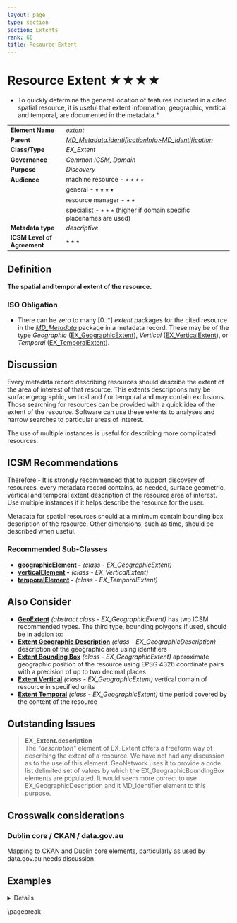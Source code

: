 ```yaml
---
layout: page
type: section
section: Extents
rank: 60
title: Resource Extent
---
```

# Resource Extent ★★★★
* To quickly determine the general location of features included in a cited spatial resource, it is useful that extent information, geographic, vertical and temporal, are documented in the metadata.*

| | |
| --- | --- |
| **Element Name** | *extent* |
| **Parent** | *[MD_Metadata.identificationInfo>MD_Identification](./class-MD_Identification)* |
| **Class/Type** | *EX_Extent* |
| **Governance** | *Common ICSM, Domain* |
| **Purpose** | *Discovery* |
| **Audience** | machine resource - ⭑ ⭑ ⭑ ⭑ |
| | general - ⭑ ⭑ ⭑ ⭑ |
| | resource manager - ⭑ ⭑ |
| | specialist - ⭑ ⭑ ⭑ (higher if domain specific placenames are used) |
| **Metadata type** | *descriptive* |
| **ICSM Level of Agreement** | ⭑ ⭑ ⭑ |

## Definition
**The spatial and temporal extent of the resource.**

### ISO Obligation
- There can be zero to many [0..\*] *extent* packages for the cited resource in the *[MD_Metadata](./class-MD_Metadata)* package in a metadata record. These may be of the type *Geographic* ([EX_GeographicExtent](./GeographicExtent)), *Vertical* ([EX_VerticalExtent](./VerticalExtent)), or *Temporal* ([EX_TemporalExtent](./TemporalExtents)).

## Discussion
Every metadata record describing resources should describe the extent of the area of interest of that resource. This extents descriptions may be surface geographic, vertical and / or temporal and may contain exclusions. Those searching for resources can be provided with a quick idea of the extent of the resource. Software can use these extents to analyses and narrow searches to particular areas of interest. 

The use of multiple instances is useful for describing more complicated resources.

## ICSM Recommendations

Therefore - It is strongly recommended that to support discovery of resources, every metadata record contains, as needed, surface geometric, vertical and temporal extent description of the resource area of interest. Use multiple instances if it helps describe the resource for the user.

Metadata for spatial resources should at a minimum contain bounding box description of the resource. Other dimensions, such as time, should be described when useful. 

### Recommended Sub-Classes
* **[geographicElement](./GeographicExtent) -** *(class - EX_GeographicExtent)*
* **[verticalElement](./VerticalExtent) -** *(class - EX_VerticalExtent)*
* **[temporalElement](./TemporalExtents) -** *(class - EX_TemporalExtent)*

## Also Consider 
- **[GeoExtent](./GeographicExtent)** *(abstract class - EX_GeographicExtent)* has two ICSM recommended types. The third type, bounding polygons if used, should be in addion to:
 - **[Extent Geographic Description](./ExtentGeographicDescription)** *(class - EX_GeographicDescription)* description of the geographic area using identifiers
 - **[Extent Bounding Box](./ExtentBoundingBox)** *(class - EX_GeographicExtent)* approximate geographic position of the resource using EPSG 4326 coordinate pairs with a precision of up to two decimal places
- **[Extent Vertical](./VerticalExtent)** *(class - EX_GeographicExtent)* vertical domain of resource in specified units
- **[Extent Temporal](./TemporalExtents)** *(class - EX_GeographicExtent)* time period covered by the content of the resource

## Outstanding Issues
> **EX_Extent.description**  
The *"description"* element of EX_Extent offers a freeform way of describing the extent of a resource. We have not had any discussion as to the use of this element. GeoNetwork uses it to provide a code list delimited set of values by which the EX_GeographicBoundingBox elements are populated. It would seem more correct to use EX_GeographicDescription and it MD_Identifier element to this purpose.

## Crosswalk considerations

### Dublin core / CKAN / data.gov.au 
Mapping to CKAN and Dublin core elements, particularly as used by data.gov.au needs discussion

## Examples

<details>

### UML diagrams
Recommended elements highlighted in Yellow

![Extent](../images/ResourceExtentUML.png)

</details>

\pagebreak

